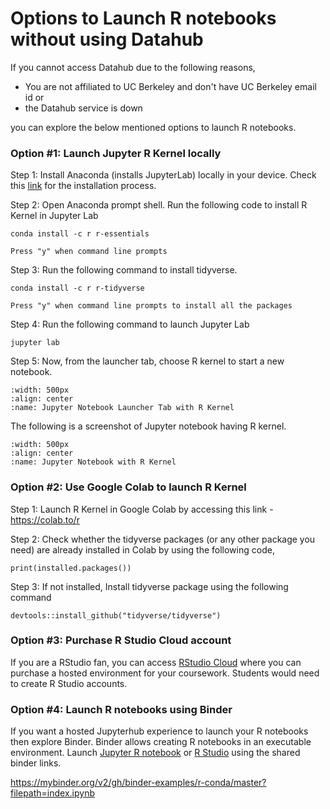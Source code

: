 # Options to Launch R notebooks without using Datahub

If you cannot access Datahub due to the following reasons, 
- You are not affiliated to UC Berkeley and don't have UC Berkeley email id or
- the Datahub service is down

you can explore the below mentioned options to launch R notebooks.

### Option #1: Launch Jupyter R Kernel locally

Step 1: Install Anaconda (installs JupyterLab) locally in your device. Check this [link](https://docs.anaconda.com/anaconda/install/index.html) for the installation process.

Step 2: Open Anaconda prompt shell. Run the following code to install R Kernel in Jupyter Lab

```{code}
conda install -c r r-essentials
```

```{note}
Press "y" when command line prompts
```


Step 3: Run the following command to install tidyverse.

```{code}
conda install -c r r-tidyverse
```

```{note}
Press "y" when command line prompts to install all the packages
```


Step 4: Run the following command to launch Jupyter Lab

```{code}
jupyter lab
```

Step 5: Now, from the launcher tab, choose R kernel to start a new notebook.

```{figure} ../../images/launcher_tab_r_kernel.jpg
:width: 500px
:align: center
:name: Jupyter Notebook Launcher Tab with R Kernel
```

The following is a screenshot of Jupyter notebook having R kernel.

```{figure} ../../images/jupyter_notebook_r_kernel.jpg
:width: 500px
:align: center
:name: Jupyter Notebook with R Kernel
```

### Option #2: Use Google Colab to launch R Kernel

Step 1: Launch R Kernel in Google Colab by accessing this link - https://colab.to/r

Step 2: Check whether the tidyverse packages (or any other package you need) are already installed in Colab by using the following code,

```{code}
print(installed.packages())
```

Step 3: If not installed, Install tidyverse package using the following command

```{code}
devtools::install_github("tidyverse/tidyverse")
```

### Option #3: Purchase R Studio Cloud account

If you are a RStudio fan, you can access [RStudio Cloud](https://rstudio.cloud/plans/instructor) where you can purchase a hosted environment for your coursework. Students would need to create R Studio accounts.

### Option #4: Launch R notebooks using Binder

If you want a hosted Jupyterhub experience to launch your R notebooks then explore Binder. Binder allows creating R notebooks in an executable environment. Launch [Jupyter R notebook](https://notebooks.gesis.org/binder/jupyter/user/binder-examples-r-conda-ofu958y9/lab) or [R Studio](https://mybinder.org/v2/gh/binder-examples/r-conda/master?urlpath=rstudio) using the shared binder links.

https://mybinder.org/v2/gh/binder-examples/r-conda/master?filepath=index.ipynb